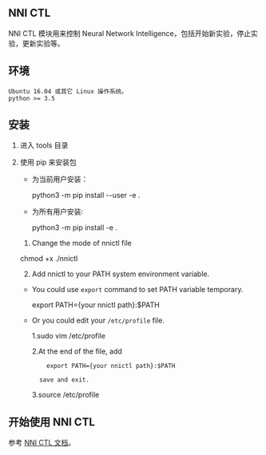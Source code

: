 ## NNI CTL

NNI CTL 模块用来控制 Neural Network Intelligence，包括开始新实验，停止实验，更新实验等。

## 环境

    Ubuntu 16.04 或其它 Linux 操作系统。
    python >= 3.5
    

## 安装

1. 进入 tools 目录

2. 使用 pip 来安装包
    
    - 为当前用户安装：
        
        python3 -m pip install --user -e .
    
    - 为所有用户安装:
        
        python3 -m pip install -e .
    
    1. Change the mode of nnictl file 
    
    chmod +x ./nnictl
    
    2. Add nnictl to your PATH system environment variable. 
    - You could use `export` command to set PATH variable temporary.
        
        export PATH={your nnictl path}:$PATH
    
    - Or you could edit your `/etc/profile` file.
        
        1.sudo vim /etc/profile
        
        2.At the end of the file, add
        
              export PATH={your nnictl path}:$PATH
            
            save and exit.
            
        
        3.source /etc/profile

## 开始使用 NNI CTL

参考 [NNI CTL 文档](../docs/NNICTLDOC.md)。